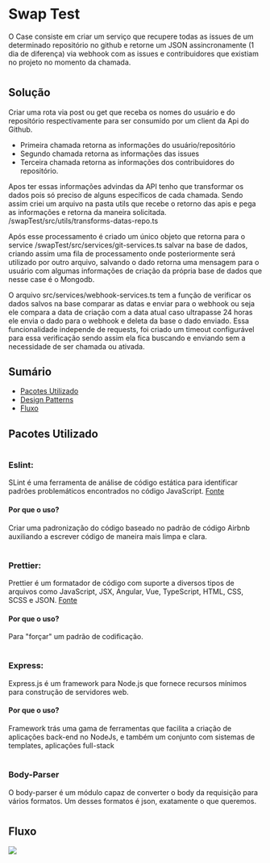 # Swap Test
 
O Case consiste em criar um serviço que recupere todas as issues de um determinado repositório no github e retorne um JSON assincronamente (1 dia de diferença) via webhook com  as issues e contribuidores que existiam no projeto no momento da chamada.
#

## Solução

Criar uma rota via post ou get que receba os nomes do usuário e do repositório respectivamente para ser consumido por um client da Api do Github.
- Primeira chamada retorna as informações do usuário/repositório
- Segundo chamada retorna as informações das issues
- Terceira chamada retorna as informações dos contribuidores do repositório.

Apos ter essas informações advindas da API tenho que transformar os dados pois só preciso de alguns específicos de cada chamada.
Sendo assim criei um arquivo na pasta utils que recebe o retorno das apis e pega as informações e retorna da maneira solicitada.
/swapTest/src/utils/transforms-datas-repo.ts

Após esse processamento é criado um único objeto que retorna para o service /swapTest/src/services/git-services.ts salvar na base de dados, criando assim uma fila de processamento onde 
posteriormente será utilizado por outro arquivo, salvando o dado retorna uma mensagem para o usuário com algumas informações de criação da própria base de dados que nesse case é o Mongodb.

O arquivo src/services/webhook-services.ts tem a função de verificar os dados salvos na base comparar as datas e enviar para o webhook ou seja ele compara a data de criação com a data atual caso ultrapasse 24 horas ele envia o dado para o webhook e deleta da base o dado enviado.
Essa funcionalidade independe de requests, foi criado um timeout configurável para essa verificação sendo assim ela fica buscando e enviando sem a necessidade de ser chamada ou ativada.


## Sumário
- [Pacotes Utilizado](#pact)
- [Design Patterns](#design)
- [Fluxo](#flux)

<h2 id="pact">Pacotes Utilizado</h2>

#

### Eslint:
SLint é uma ferramenta de análise de código estática para identificar padrões problemáticos encontrados no código JavaScript. <a href="https://en.wikipedia.org/wiki/ESLint">Fonte</a>

#### Por que o uso?
Criar uma padronização do código baseado no padrão de código Airbnb auxiliando a escrever código de maneira mais limpa e clara.

#

### Prettier:
Prettier é um formatador de código com suporte a diversos tipos de arquivos como JavaScript, JSX, Angular, Vue, TypeScript, HTML, CSS, SCSS e JSON. <a href="https://blog.cod3r.com.br/configurando-a-extensao-prettier-no-visual-studio-code/#:~:text=Prettier%20%C3%A9%20um%20formatador%20de,%2C%20CSS%2C%20SCSS%20e%20JSON.">Fonte</a>

#### Por que o uso?
Para "forçar" um padrão de codificação. 
#

### Express:
Express.js é um framework para Node.js que fornece recursos mínimos para construção de servidores web.

#### Por que o uso?
Framework trás uma gama de ferramentas que facilita a criação de aplicações back-end no NodeJs, e também um conjunto com sistemas de templates, aplicações full-stack
#

### Body-Parser
O body-parser é um módulo capaz de converter o body da requisição para vários formatos. Um desses formatos é json, exatamente o que queremos.
#


<h2 id="flu">Fluxo</h2>
<img src="https://user-images.githubusercontent.com/29145254/171059200-7b3019a5-78fc-4961-b113-da85ba5202d2.png"/>

